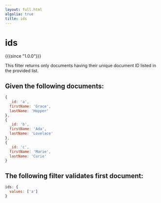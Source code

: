 ```yaml
---
layout: full.html
algolia: true
title: ids
---
```


# ids

{{{since "1.0.0"}}}

This filter returns only documents having their unique document ID listed in the provided list.

## Given the following documents:

```javascript
{
  _id: 'a',
  firstName: 'Grace',
  lastName: 'Hopper'
},
{
  _id: 'b',
  firstName: 'Ada',
  lastName: 'Lovelace'
},
{
  _id: 'c',
  firstName: 'Marie',
  lastName: 'Curie'
}
```

## The following filter validates first document:

```javascript
ids: {
  values: ['a']
}
```
